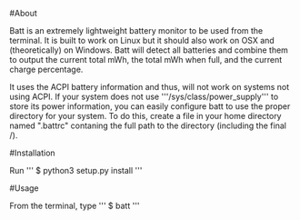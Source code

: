 #About

Batt is an extremely lightweight battery monitor to be used from the terminal.
It is built to work on Linux but it should also work on OSX and (theoretically)
on Windows. Batt will detect all batteries and combine them to output the 
current total mWh, the total mWh when full, and the current charge percentage.

It uses the ACPI battery information and thus, will not work on systems not
using ACPI. If your system does not use '''/sys/class/power_supply''' to store its
power information, you can easily configure batt to use the proper directory
for your system. To do this, create a file in your home directory named
".battrc" contaning the full path to the directory (including the final /).

#Installation

Run
'''
$ python3 setup.py install
'''

#Usage

From the terminal, type
'''
$ batt
'''
